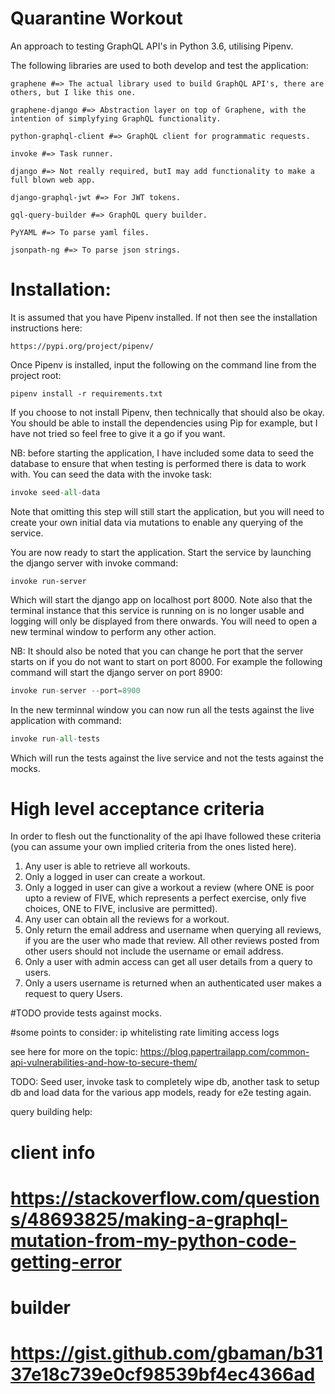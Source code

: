 # Quarantine Workout

An approach to testing GraphQL API's in Python 3.6, utilising Pipenv.

The following libraries are used to both develop and test the application:

```
graphene #=> The actual library used to build GraphQL API's, there are others, but I like this one.

graphene-django #=> Abstraction layer on top of Graphene, with the intention of simplyfying GraphQL functionality.

python-graphql-client #=> GraphQL client for programmatic requests.

invoke #=> Task runner.

django #=> Not really required, butI may add functionality to make a full blown web app.

django-graphql-jwt #=> For JWT tokens.

gql-query-builder #=> GraphQL query builder.

PyYAML #=> To parse yaml files.

jsonpath-ng #=> To parse json strings.
```

# Installation:

It is assumed that you have Pipenv installed. If not then see the installation 
instructions here:

```
https://pypi.org/project/pipenv/
```

Once Pipenv is installed, input the following on the command line from the project root:
```
pipenv install -r requirements.txt
```

If you choose to not install Pipenv, then technically that should also be okay.
You should be able to install the dependencies using Pip for example, but I have not tried
so feel free to give it a go if you want.

NB: before starting the application, I have included some data to seed the database to ensure that 
when testing is performed there is data to work with. You can seed the data with the invoke task:

```python
invoke seed-all-data
```

Note that omitting this step will still start the application, but you will need to create your own initial data
via mutations to enable any querying of the service.

You are now ready to start the application. Start the service by launching the django server with invoke command:

```
invoke run-server
```

Which will start the django app on localhost port 8000. Note also that the terminal instance that this service 
is running on is no longer usable and logging will only be displayed from there onwards. You will need to open a new terminal window
to perform any other action.

NB: It should also be noted that you can change he port that the server starts on if you do not want to start on port 8000.
For example the following command will start the django server on port 8900:

```python
invoke run-server --port=8900
```


In the new terminnal window you can now run all the tests against the live application with command:

```python
invoke run-all-tests
```

Which will run the tests against the live service and not the tests against the mocks.

# High level acceptance criteria

In order to flesh out the functionality of the api Ihave followed these criteria (you can assume your 
own implied criteria from the ones listed here).

1) Any user is able to retrieve all workouts.
2) Only a logged in user can create a workout.
3) Only a logged in user can give a workout a review (where ONE is poor upto a review of FIVE, which represents a perfect exercise, only five choices,
ONE to FIVE, inclusive are permitted).
4) Any user can obtain all the reviews for a workout.
5) Only return the email address and username when querying all reviews, if you are the user who made that review.
All other reviews posted from other users should not include the username or email address.
6) Only a user with admin access can get all user details from a query to users.
7) Only a users username is returned when an authenticated user makes a request to query Users.


#TODO provide tests against mocks.

#some points to consider:
ip whitelisting
rate limiting
access logs

see here for more on the topic:
https://blog.papertrailapp.com/common-api-vulnerabilities-and-how-to-secure-them/

TODO: Seed user, invoke task to completely wipe db, another task to setup db and 
load data for the various app models, ready for e2e testing again.

query building help:
# client info
# https://stackoverflow.com/questions/48693825/making-a-graphql-mutation-from-my-python-code-getting-error

# builder
# https://gist.github.com/gbaman/b3137e18c739e0cf98539bf4ec4366ad
